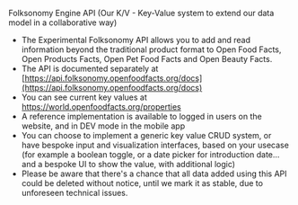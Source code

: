Folksonomy Engine API (Our K/V - Key-Value system to extend our data model in a collaborative way)

- The Experimental Folksonomy API allows you to add and read information beyond the traditional product format to Open Food Facts, Open Products Facts, Open Pet Food Facts and Open Beauty Facts.  
- The API is documented separately at [https://api.folksonomy.openfoodfacts.org/docs](https://api.folksonomy.openfoodfacts.org/docs)
- You can see current key values at https://world.openfoodfacts.org/properties
- A reference implementation is available to logged in users on the website, and in DEV mode in the mobile app
- You can choose to implement a generic key value CRUD system, or have bespoke input and visualization interfaces, based on your usecase (for example a boolean toggle, or a date picker for introduction date… and a bespoke UI to show the value, with additional logic)
- Please be aware that there's a chance that all data added using this API could be deleted without notice, until we mark it as stable, due to unforeseen technical issues.
